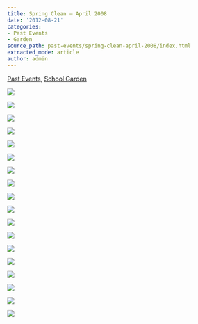 ```yaml
---
title: Spring Clean – April 2008
date: '2012-08-21'
categories:
- Past Events
- Garden
source_path: past-events/spring-clean-april-2008/index.html
extracted_mode: article
author: admin
---
```

[Past Events](category/past-events/), [School Garden](category/garden/)

[![](/assets/images/2012/08/p1010003-150x150.jpg)](/assets/images/2012/08/p1010003.jpg)

[![](/assets/images/2012/08/p1010004-150x150.jpg)](/assets/images/2012/08/p1010004.jpg)

[![](/assets/images/2012/08/p1010005-2-150x150.jpg)](/assets/images/2012/08/p1010005-2.jpg)

[![](/assets/images/2012/08/p1010006-2-150x150.jpg)](/assets/images/2012/08/p1010006-2.jpg)

[![](/assets/images/2012/08/p1010017-2-150x150.jpg)](/assets/images/2012/08/p1010017-2.jpg)

[![](/assets/images/2012/08/p1010020-2-150x150.jpg)](/assets/images/2012/08/p1010020-2.jpg)

[![](/assets/images/2012/08/p1010026-2-150x150.jpg)](/assets/images/2012/08/p1010026-2.jpg)

[![](/assets/images/2012/08/p1010036-2-150x150.jpg)](/assets/images/2012/08/p1010036-2.jpg)

[![](/assets/images/2012/08/p1010051-2-150x150.jpg)](/assets/images/2012/08/p1010051-2.jpg)

[![](/assets/images/2012/08/p1010062-2-150x150.jpg)](/assets/images/2012/08/p1010062-2.jpg)

[![](/assets/images/2012/08/p1010070-2-150x150.jpg)](/assets/images/2012/08/p1010070-2.jpg)

[![](/assets/images/2012/08/p1010091-2-150x150.jpg)](/assets/images/2012/08/p1010091-2.jpg)

[![](/assets/images/2012/08/p1010092-2-150x150.jpg)](/assets/images/2012/08/p1010092-2.jpg)

[![](/assets/images/2012/08/p1010111-2-150x150.jpg)](/assets/images/2012/08/p1010111-2.jpg)

[![](/assets/images/2012/08/p1010113-2-150x150.jpg)](/assets/images/2012/08/p1010113-2.jpg)

[![](/assets/images/2012/08/p1010124-2-150x150.jpg)](/assets/images/2012/08/p1010124-2.jpg)

[![](/assets/images/2012/08/p1010136-2-150x150.jpg)](/assets/images/2012/08/p1010136-2.jpg)

[![](/assets/images/2012/08/p1010138-2-150x150.jpg)](/assets/images/2012/08/p1010138-2.jpg)
